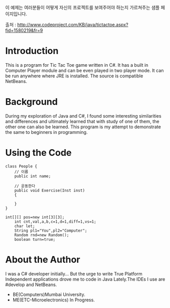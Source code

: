 이 예제는 여러분들이 어떻게 자신의 프로젝트를 보여주어야 하는지 가르쳐주는 샘플 페이지입니다.

출처 : http://www.codeproject.com/KB/java/tictactoe.aspx?fid=1580219&fr=9

# Introduction #

This is a program for Tic Tac Toe game written in C#. It has a built in Computer Player module and can be even played in two player mode. It can be run anywhere where JRE is installed. The source is compatible NetBeans.



# Background #

During my exploration of Java and C#, I found some interesting similarities and differences and ultimately learned that with study of one of them, the other one can also be learned. This program is my attempt to demonstrate the same to beginners in programming.

# Using the Code #

```
class People {
    // 이름
    public int name;

    // 운동한다
    public void Exercise(Inst inst)
    {

    }
}

int[][] pos=new int[3][3];
    int cnt,val,a,b,c=1,d=1,diff=1,vs=1;
    char let;
    String pl1="You",pl2="Computer";
    Random rnd=new Random();
    boolean turn=true;
```

# About the Author #

I was a C# developer initially... But the urge to write True Platform Independent applications drove me to code in Java Lately.The IDEs I use are #develop and NetBeans.

  * BE(Computers)Mumbai University.
  * ME(ETC-Microelectronics) In Progress.